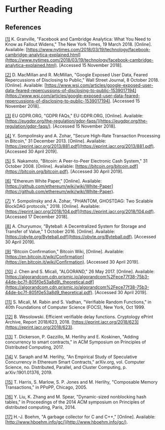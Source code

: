 # Further Reading

## References

[\[1\]]() K. Granville, "Facebook and Cambridge Analytica: What You Need to Know as Fallout Widens," The New York Times, 19 March 2018. \[Online\]. Available: [https://www.nytimes.com/2018/03/19/technology/facebook-cambridge-analytica-explained.html](https://www.nytimes.com/2018/03/19/technology/facebook-cambridge-analytica-explained.html). \[Accessed 15 November 2018\].

[\[2\]]() D. MacMillan and R. McMillan, "Google Exposed User Data, Feared Repercussions of Disclosing to Public," Wall Street Journal, 8 October 2018. \[Online\]. Available: [https://www.wsj.com/articles/google-exposed-user-data-feared-repercussions-of-disclosing-to-public-1539017194](https://www.wsj.com/articles/google-exposed-user-data-feared-repercussions-of-disclosing-to-public-1539017194). \[Accessed 15 November 2018\].

[\[3\]]() EU GDPR.ORG, "GDPR FAQs," EU GDPR.ORG, \[Online\]. Available: [https://eugdpr.org/the-regulation/gdpr-faqs/](https://eugdpr.org/the-regulation/gdpr-faqs/). \[Accessed 15 November 2018\].

[\[4\]]() Y. Sompolinsky and A. Zohar, "Secure High-Rate Transaction Processing in Bitcoin," 31 December 2013. \[Online\]. Available: [https://eprint.iacr.org/2013/881.pdf](https://eprint.iacr.org/2013/881.pdf). \[Accessed 30 April 2019\].

[\[5\]]() S. Nakamoto, "Bitcoin: A Peer-to-Peer Electronic Cash System," 31 October 2008. \[Online\]. Available: [https://bitcoin.org/bitcoin.pdf](https://bitcoin.org/bitcoin.pdf). \[Accessed 30 April 2019\].

[\[6\]]() "Ethereum White Paper," \[Online\]. Available: [https://github.com/ethereum/wiki/wiki/White-Paper](https://github.com/ethereum/wiki/wiki/White-Paper).

[\[7\]]() Y. Sompolinsky and A. Zohar, "PHANTOM, GHOSTDAG: Two Scalable BlockDAG protocols," 2018. \[Online\]. Available: [https://eprint.iacr.org/2018/104.pdf](https://eprint.iacr.org/2018/104.pdf). \[Accessed 17 December 2018\].

[\[8\]]() A. Churyumov, "Byteball: A Decentralized System for Storage and Transfer of Value," 1 October 2016. \[Online\]. Available: [https://obyte.org/Byteball.pdf](https://obyte.org/Byteball.pdf). \[Accessed 30 April 2019\].

[\[9\]]() "Bitcoin Confirmation," Bitcoin Wiki, \[Online\]. Available: [https://en.bitcoin.it/wiki/Confirmation](https://en.bitcoin.it/wiki/Confirmation). \[Accessed 30 April 2019\].

[\[10\]]() J. Chen and S. Micali, "ALGORAND," 26 May 2017. \[Online\]. Available: [https://algorandcom.cdn.prismic.io/algorandcom%2Fece77f38-75b3-44de-bc7f-805f0e53a8d9\_theoretical.pdf](https://algorandcom.cdn.prismic.io/algorandcom%2Fece77f38-75b3-44de-bc7f-805f0e53a8d9_theoretical.pdf). \[Accessed 30 April 2019\].

[\[11\]]() S. Micali, M. Rabin and S. Vadhan, "Verifiable Random Functions," in 40th Foundations of Computer Science \(FOCS\), New York, Oct 1999.

[\[12\]]() B. Wesolowski. Efficient verifiable delay functions. Cryptology ePrint Archive, Report 2018/623, 2018. [https://eprint.iacr.org/2018/623](https://eprint.iacr.org/2018/623).

[\[13\]]() T. Dickerson, P. Gazzillo, M. Herlihy and E. Koskinen, "Adding concurrency to smart contracts," in ACM Symposium on Principles of Distributed Computing, 2017.

[\[14\]]() V. Saraph and M. Herlihy, "An Empirical Study of Speculative Concurrency in Ethereum Smart Contracts," arXiv.org, vol. Computer Science, no. Distributed, Parallel, and Cluster Computing, p. arXiv:1901.01376, 2019.

[\[15\]]() T. Harris, S. Marlow, S. P. Jones and M. Herlihy, "Composable Memory Transactions," in PPoPP, Chicago, 2005.

[\[16\]]() Y. Liu, K. Zhang and M. Spear, "Dynamic-sized nonblocking hash tables," in Proceedings of the 2014 ACM symposium on Principles of distributed computing, Paris, 2014.

[\[17\]]() H.-J. Boehm, "A garbage collector for C and C++," \[Online\]. Available: [http://www.hboehm.info/gc/](http://www.hboehm.info/gc/).

